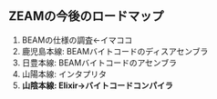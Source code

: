 ##  ZEAMの今後のロードマップ

1. BEAMの仕様の調査←イマココ
2. 鹿児島本線: BEAMバイトコードのディスアセンブラ
3. 日豊本線: BEAMバイトコードのアセンブラ
4. 山陽本線: インタプリタ
5. **山陰本線: Elixir→バイトコードコンパイラ**
